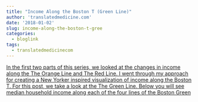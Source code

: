 ```yaml
---
title: "Income Along the Boston T (Green Line)"
author: 'translatedmedicine.com'
date: '2018-01-02'
slug: income-along-the-boston-t-gree
categories:
  - bloglink
tags:
  - translatedmedicinecom
---
```


[In the first two parts of this series, we looked at the changes in income along the The Orange Line and The Red Line. I went through my approach for creating a New Yorker inspired visualization of income along the Boston T. For this post, we take a look at the The Green Line. Below you will see median household income along each of the four lines of the Boston Green<i class="fas fa-external-link-alt"></i>](https://translatedmedicine.netlify.com/post/income-along-the-boston-t-iii/)

